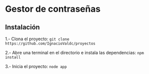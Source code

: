 # Gestor de contraseñas

## Instalación

1.- Clona el proyecto:
```git clone https://github.com/IgnacioValdc/proyectos```

2.- Abre una terminal en el directorio e instala las dependencias:
```npm install```

3.- Inicia el proyecto:
```node app```
